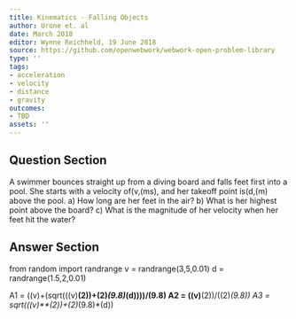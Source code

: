 ```yaml
---
title: Kinematics - Falling Objects
author: Urone et. al
date: March 2018
editor: Wynne Reichheld, 19 June 2018
source: https://github.com/openwebwork/webwork-open-problem-library
type: ''
tags:
- acceleration
- velocity
- distance
- gravity
outcomes:
- TBD
assets: ''
---
```


## Question Section 

A swimmer bounces straight up from a diving board and falls feet first into a pool. She starts with a velocity of(v,(ms), and her takeoff point is(d,(m) above the pool. 
a) How long are her feet in the air? 
b) What is her highest point above the board?
c) What is the magnitude of her velocity when her feet hit the water?

## Answer Section

from random import randrange
v = randrange(3,5,0.01)
d = randrange(1.5,2,0.01)

A1 = ((v)+(sqrt(((v)**(2))+(2)*(9.8)*(d))))/(9.8)
A2 = ((v)**(2))/((2)*(9.8))
A3 = sqrt(((v)**(2))+(2)*(9.8)*(d))